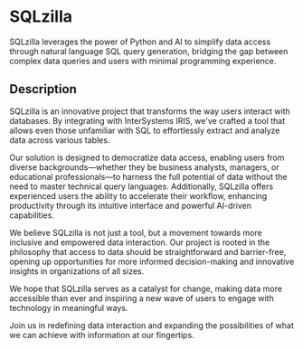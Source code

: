 # SQLzilla

SQLzilla leverages the power of Python and AI to simplify data access through natural language SQL query generation, bridging the gap between complex data queries and users with minimal programming experience.

## Description

SQLzilla is an innovative project that transforms the way users interact with databases. By integrating with InterSystems IRIS, we've crafted a tool that allows even those unfamiliar with SQL to effortlessly extract and analyze data across various tables.

Our solution is designed to democratize data access, enabling users from diverse backgrounds—whether they be business analysts, managers, or educational professionals—to harness the full potential of data without the need to master technical query languages. Additionally, SQLzilla offers experienced users the ability to accelerate their workflow, enhancing productivity through its intuitive interface and powerful AI-driven capabilities.

We believe SQLzilla is not just a tool, but a movement towards more inclusive and empowered data interaction. Our project is rooted in the philosophy that access to data should be straightforward and barrier-free, opening up opportunities for more informed decision-making and innovative insights in organizations of all sizes.

We hope that SQLzilla serves as a catalyst for change, making data more accessible than ever and inspiring a new wave of users to engage with technology in meaningful ways.

Join us in redefining data interaction and expanding the possibilities of what we can achieve with information at our fingertips.
